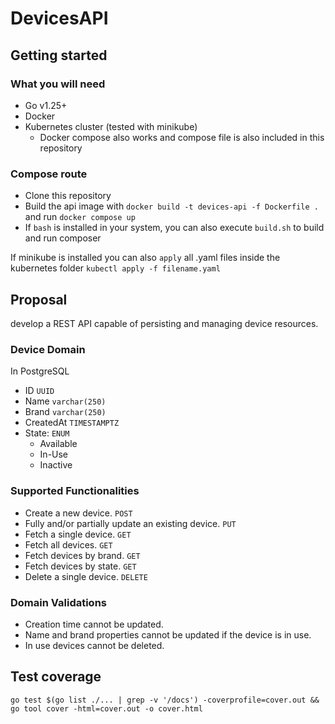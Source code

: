 # DevicesAPI

## Getting started

### What you will need

- Go v1.25+
- Docker
- Kubernetes cluster (tested with minikube)
    - Docker compose also works and compose file is also included in this repository

### Compose route

- Clone this repository
- Build the api image with `docker build -t devices-api -f Dockerfile .` and run `docker compose up`
- If `bash` is installed in your system, you can also execute `build.sh` to build and run composer

If minikube is installed you can also `apply` all .yaml files inside the kubernetes folder `kubectl apply -f filename.yaml`


## Proposal
develop a REST API capable of persisting and managing device resources.

### Device Domain
In PostgreSQL

- ID `UUID`
- Name `varchar(250)`
- Brand `varchar(250)`
- CreatedAt `TIMESTAMPTZ`
- State: `ENUM`
    - Available
    - In-Use
    - Inactive

### Supported Functionalities
- Create a new device. `POST`
- Fully and/or partially update an existing device. `PUT`
- Fetch a single device. `GET`
- Fetch all devices. `GET`
- Fetch devices by brand. `GET`
- Fetch devices by state. `GET`
- Delete a single device. `DELETE`

### Domain Validations
- Creation time cannot be updated.
- Name and brand properties cannot be updated if the device is in use.
- In use devices cannot be deleted.

## Test coverage
`go test $(go list ./... | grep -v '/docs') -coverprofile=cover.out && go tool cover -html=cover.out -o cover.html`